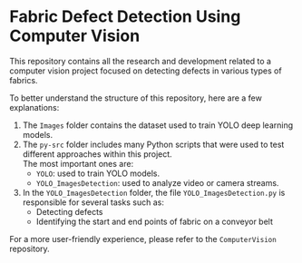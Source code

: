 # Fabric Defect Detection Using Computer Vision

This repository contains all the research and development related to a computer vision project focused on detecting defects in various types of fabrics.

To better understand the structure of this repository, here are a few explanations:

1. The `Images` folder contains the dataset used to train YOLO deep learning models.
2. The `py-src` folder includes many Python scripts that were used to test different approaches within this project.  
   The most important ones are:
   - `YOLO`: used to train YOLO models.
   - `YOLO_ImagesDetection`: used to analyze video or camera streams.
3. In the `YOLO_ImagesDetection` folder, the file `YOLO_ImagesDetection.py` is responsible for several tasks such as:
   - Detecting defects
   - Identifying the start and end points of fabric on a conveyor belt

For a more user-friendly experience, please refer to the `ComputerVision` repository.
